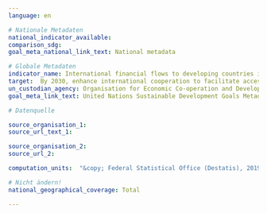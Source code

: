 ```yaml
---
language: en

# Nationale Metadaten
national_indicator_available:
comparison_sdg:
goal_meta_national_link_text: National metadata

# Globale Metadaten
indicator_name: International financial flows to developing countries in support of clean energy research and development and renewable energy production, including in hybrid systems
target:  By 2030, enhance international cooperation to facilitate access to clean energy research and technology, including renewable energy, energy efficiency and advanced and cleaner fossil-fuel technology, and promote investment in energy infrastructure and clean energy technology
un_custodian_agency: Organisation for Economic Co-operation and Development (OECD),  International Renewable Energy Agency (IRENA)
goal_meta_link_text: United Nations Sustainable Development Goals Metadata

# Datenquelle

source_organisation_1:
source_url_text_1:

source_organisation_2:
source_url_2:

computation_units:  "&copy; Federal Statistical Office (Destatis), 2019"

# Nicht ändern!
national_geographical_coverage: Total

---
```

